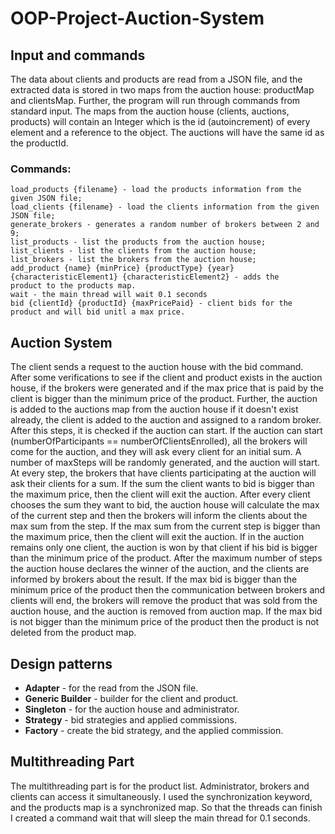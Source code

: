 # OOP-Project-Auction-System

## Input and commands

The data about clients and products are read from a JSON file, and the extracted data is
stored in two maps from the auction house: productMap and clientsMap. Further, the program
will run through commands from standard input. The maps from the auction house (clients, auctions,
products) will contain an Integer which is the id (autoincrement) of every element and a 
reference to the object. The auctions will have the same id as the productId.

### Commands:
    load_products {filename} - load the products information from the given JSON file;
    load_clients {filename} - load the clients information from the given JSON file;
    generate_brokers - generates a random number of brokers between 2 and 9;
    list_products - list the products from the auction house;
    list_clients - list the clients from the auction house;
    list_brokers - list the brokers from the auction house;
    add_product {name} {minPrice} {productType} {year} {characteristicElement1} {characteristicElement2} - adds the
    product to the products map.
    wait - the main thread will wait 0.1 seconds
    bid {clientId} {productId} {maxPricePaid} - client bids for the product and will bid unitl a max price.

## Auction System
The client sends a request to the auction house with the bid command. After some verifications
to see if the client and product exists in the auction house, if the brokers were generated and
if the max price that is paid by the client is bigger than the minimum price of the product.
Further, the auction is added to the auctions map from the auction house if it doesn't exist
already, the client is added to the auction and assigned to a random broker. After this steps,
it is checked if the auction can start. If the auction can start (numberOfParticipants == numberOfClientsEnrolled),
all the brokers will come for the auction, and they will ask every client for an initial sum.
A number of maxSteps will be randomly generated, and the auction will start. At every step,
the brokers that have clients participating at the auction will ask their clients for a sum.
If the sum the client wants to bid is bigger than the maximum price, then the client will exit
the auction. After every client chooses the sum they want to bid, the auction house will calculate
the max of the current step and then the brokers will inform the clients about the max sum from the step.
If the max sum from the current step is bigger than the maximum price, then the client will exit
the auction. If in the auction remains only one client, the auction is won by that client if his bid is bigger
than the minimum price of the product. After the maximum number of steps the auction house
declares the winner of the auction, and the clients are informed by brokers about the result. If the max bid
is bigger than the minimum price of the product then the communication between brokers and clients
will end, the brokers will remove the product that was sold from the auction house, and the auction is removed from auction map.
If the max bid is not bigger than the minimum price of the product then the product is not deleted from
the product map.

## Design patterns

* **Adapter** - for the read from the JSON file.
* **Generic Builder** - builder for the client and product.
* **Singleton** - for the auction house and administrator.
* **Strategy** - bid strategies and applied commissions.
* **Factory** - create the bid strategy, and the applied commission.

## Multithreading Part

The multithreading part is for the product list. Administrator, brokers and clients can access
it simultaneously. I used the synchronization keyword, and the products map is a synchronized map. So that
the threads can finish I created a command wait that will sleep the main thread for 0.1 seconds.